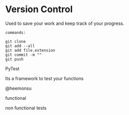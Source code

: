 # Version Control 

Used to save your work and keep track of your progress.

```
commands:

git clone
git add --all
git add file.extension
git commit -m ""
git push

```

PyTest

Its a framework to test your functions

@heemonsu

functional 

non functional tests 



